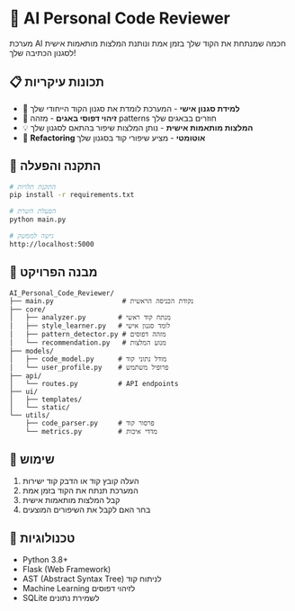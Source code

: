 # 🎯 AI Personal Code Reviewer

מערכת AI חכמה שמנתחת את הקוד שלך בזמן אמת ונותנת המלצות מותאמות אישית לסגנון הכתיבה שלך!

## 📋 תכונות עיקריות

- 🎨 **למידת סגנון אישי** - המערכת לומדת את סגנון הקוד הייחודי שלך
- 🐛 **זיהוי דפוסי באגים** - מזהה patterns חוזרים בבאגים שלך
- 💡 **המלצות מותאמות אישית** - נותן המלצות שיפור בהתאם לסגנון שלך
- 🔧 **Refactoring אוטומטי** - מציע שיפורי קוד בסגנון שלך

## 🚀 התקנה והפעלה

```bash
# התקנת תלויות
pip install -r requirements.txt

# הפעלת השרת
python main.py

# גישה לממשק
http://localhost:5000
```

## 📁 מבנה הפרויקט

```
AI_Personal_Code_Reviewer/
├── main.py                 # נקודת הכניסה הראשית
├── core/
│   ├── analyzer.py        # מנתח קוד ראשי
│   ├── style_learner.py   # לומד סגנון אישי
│   ├── pattern_detector.py # מזהה דפוסים
│   └── recommendation.py   # מנוע המלצות
├── models/
│   ├── code_model.py      # מודל נתוני קוד
│   └── user_profile.py    # פרופיל משתמש
├── api/
│   └── routes.py          # API endpoints
├── ui/
│   ├── templates/
│   └── static/
└── utils/
    ├── code_parser.py     # פרסור קוד
    └── metrics.py         # מדדי איכות
```

## 🎯 שימוש

1. העלה קובץ קוד או הדבק קוד ישירות
2. המערכת תנתח את הקוד בזמן אמת
3. קבל המלצות מותאמות אישית
4. בחר האם לקבל את השיפורים המוצעים

## 🔧 טכנולוגיות

- Python 3.8+
- Flask (Web Framework)
- AST (Abstract Syntax Tree) לניתוח קוד
- Machine Learning לזיהוי דפוסים
- SQLite לשמירת נתונים
